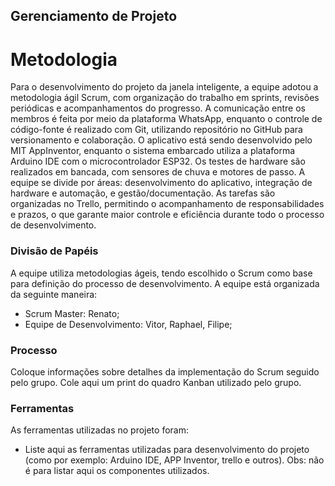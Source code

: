## Gerenciamento de Projeto


# Metodologia

Para o desenvolvimento do projeto da janela inteligente, a equipe adotou a metodologia ágil Scrum, com organização do trabalho em sprints, revisões periódicas e acompanhamentos do progresso. A comunicação entre os membros é feita por meio da plataforma WhatsApp, enquanto o controle de código-fonte é realizado com Git, utilizando repositório no GitHub para versionamento e colaboração. O aplicativo está sendo desenvolvido pelo MIT AppInventor, enquanto o sistema embarcado utiliza a plataforma Arduino IDE com o microcontrolador ESP32. Os testes de hardware são realizados em bancada, com sensores de chuva e motores de passo. A equipe se divide por áreas: desenvolvimento do aplicativo, integração de hardware e automação, e gestão/documentação. As tarefas são organizadas no Trello, permitindo o acompanhamento de responsabilidades e prazos, o que garante maior controle e eficiência durante todo o processo de desenvolvimento.

### Divisão de Papéis

A equipe utiliza metodologias ágeis, tendo escolhido o Scrum como base para definição do processo de desenvolvimento. A equipe está organizada da seguinte maneira:
- Scrum Master: Renato;
- Equipe de Desenvolvimento: Vitor, Raphael, Filipe;


### Processo

Coloque  informações sobre detalhes da implementação do Scrum seguido pelo grupo. Cole aqui um print do quadro Kanban utilizado pelo grupo.
 

### Ferramentas

As ferramentas utilizadas no projeto foram:

- Liste aqui as ferramentas utilizadas para desenvolvimento do projeto (como por exemplo: Arduino IDE, APP Inventor, trello e outros). Obs: não é para listar aqui os componentes utilizados.
